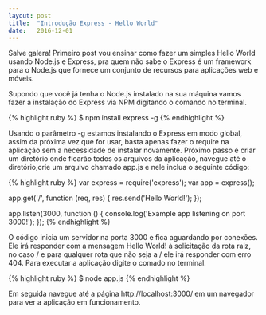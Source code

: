```yaml
---
layout: post
title:  "Introdução Express - Hello World"
date:   2016-12-01
---
```




<p class="intro"><span class="dropcap">S</span>alve galera! Primeiro post vou ensinar como fazer um simples Hello World usando Node.js e Express, pra quem não sabe o Express é um framework para o Node.js que fornece um conjunto de recursos para aplicações web e móveis.</p>

<p>Supondo que você já tenha o Node.js instalado na sua máquina vamos fazer a instalação do Express via NPM digitando o comando no terminal.</p>

{% highlight ruby %}
$ npm install express -g
{% endhighlight %}

<p>Usando o parâmetro -g estamos instalando o Express em modo global, assim da próxima vez que for usar, basta apenas fazer o require na aplicação sem a necessidade de instalar novamente.
Próximo passo é criar um diretório onde ficarão todos os arquivos da aplicação, navegue até o diretório,crie um arquivo chamado app.js e nele inclua o seguinte código:</p>

{% highlight ruby %}
var express = require('express');
var app = express();

app.get('/', function (req, res) {
  res.send('Hello World!');
});

app.listen(3000, function () {
  console.log('Example app listening on port 3000!');
});
{% endhighlight %}

<p>O código inicia um servidor na porta 3000 e fica aguardando por conexões. Ele irá responder com a mensagem Hello World! à solicitação da rota raiz, no caso / e para qualquer rota que não seja a / ele irá responder com erro 404.
Para executar a aplicação digite o comado no terminal.</p>

{% highlight ruby %}
$ node app.js
{% endhighlight %}

<p>Em seguida navegue até a página http://localhost:3000/ em um navegador para ver a aplicação em funcionamento.</p>
